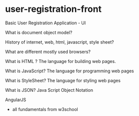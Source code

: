 # user-registration-front
Basic User Registration Application - UI

What is document object model?

History of internet, web, html, javascript, style sheet?

What are different mostly used browsers?

What is HTML ? 
The language for building web pages.

What is JavaScript?
The language for programming web pages

What is StyleSheet?
The language for styling web pages

What is JSON?
Java Script Object Notation


AngularJS
- all fundamentals from w3school